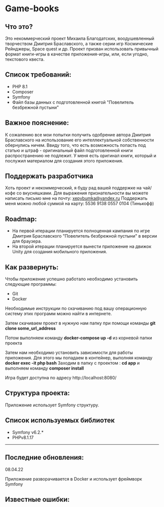 # Game-books

Что это?
------
Это некоммерческий проект Михаила Благодатских, воодушевленный творчеством Дмитрия Браславского, а также серии игр
Космические Рейнджеры, Space quest и др.
Проект призван использовать привычный формат книги-игры в качестве приложения-игры, или, если угодно, текстового квеста.

Список требований:
------

- PHP 8.1
- Composer
- Symfony
- Файл базы данных с подготовленной книгой "Повелитель безбрежной пустыни"

Важное пояснение:
-------
К сожалению все мои попытки получить одобрение автора Дмитрия Браславского на использование его интеллектуальной
собственности обернулись ничем.
Ввиду того, что есть возможность попасть под статью и штраф - оригинальный файл подготовленной книги распространению не
подлежит.
У меня есть оригинал книги, который и послужил материалом для создания этого приложения.

Поддержать разработчика
-----
Хоть проект и некоммерческий, я буду рад вашей поддержке на чай/кофе со вкусняшками.
Для выражения признательности вы можете написать письмо мне на почту: xepybumka@yandex.ru
Поддержать меня можно любой суммой на карту: 5536 9138 0557 0104 (Тинькофф)

Roadmap:
-----

* На первой итерации планируется полноценная кампания по игре Дмитрия Браславского "Повелитель безбрежной пустыни" в
  версии для браузера.
* На второй итерации планируется вынести приложение на движок Unity для создания мобильного приложения.

Как развернуть:
------
Чтобы приложение успешно работало необходимо установить следующие программы:
* Git
* Docker

Необходимые инструкции по скачиванию под вашу операционную систему этих программ можно найти в интернете.

Затем скачиваем проект в нужную нам папку при помощи команды <strong> git clone some_url_address</strong>

Потом выполняем команду <strong>docker-compose up -d</strong> из корневой папки проекта

Затем нам необходимо установить зависимости для работы приложения. Для этого мы попадаем в контейнер, выполняя команду <strong> docker exec -it php bash</strong>
Заходим в папку с проектом : <strong>cd app</strong> и выполняем команду <strong>composer install</strong>

Игра будет доступна по адресу http://localhost:8080/

Структура проекта:
-----
Приложение использует Symfony структуру.

Список используемых библиотек
------

- Symfony v6.2.*
- PHPv8.1.17

- ------
Последние обновления:
------
08.04.22

Приложение разворачивается в Docker и использует фреймворк Symfony


Известные ошибки:
------
